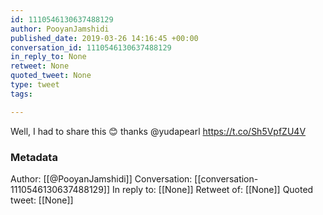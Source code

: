 ```yaml
---
id: 1110546130637488129
author: PooyanJamshidi
published_date: 2019-03-26 14:16:45 +00:00
conversation_id: 1110546130637488129
in_reply_to: None
retweet: None
quoted_tweet: None
type: tweet
tags:

---
```


Well, I had to share this 😊 thanks @yudapearl https://t.co/Sh5VpfZU4V

### Metadata

Author: [[@PooyanJamshidi]]
Conversation: [[conversation-1110546130637488129]]
In reply to: [[None]]
Retweet of: [[None]]
Quoted tweet: [[None]]

